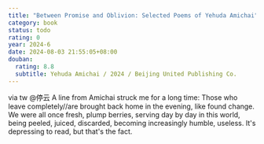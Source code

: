 ```yaml
---
title: "Between Promise and Oblivion: Selected Poems of Yehuda Amichai"
category: book
status: todo
rating: 0
year: 2024-6
date: 2024-08-03 21:55:05+08:00
douban:
  rating: 8.8
  subtitle: Yehuda Amichai / 2024 / Beijing United Publishing Co.
---
```


via tw @停云 A line from Amichai struck me for a long time: Those who leave completely//are brought back home in the evening, like found change. We were all once fresh, plump berries, serving day by day in this world, being peeled, juiced, discarded, becoming increasingly humble, useless. It's depressing to read, but that's the fact.
